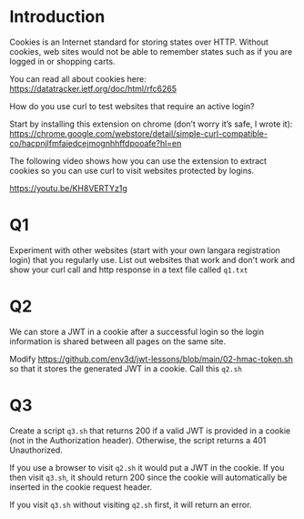 # Introduction

Cookies is an Internet standard for storing states over HTTP.  Without cookies,
web sites would not be able to remember states such as if you are logged in or
shopping carts.

You can read all about cookies here: https://datatracker.ietf.org/doc/html/rfc6265

How do you use curl to test websites that require an active login?  

Start by installing this extension on chrome (don’t worry it’s safe, I wrote it):
https://chrome.google.com/webstore/detail/simple-curl-compatible-co/hacpnjlfmfaiedcejmognhhffdpooafe?hl=en 

The following video shows how you can use the extension to extract cookies so you can
use curl to visit websites protected by logins.

https://youtu.be/KH8VERTYz1g 

# Q1

Experiment with other websites (start with your own langara registration login) that
you regularly use.  List out websites that work and don't work and show your curl call
and http response in a text file called `q1.txt`

# Q2

We can store a JWT in a cookie after a successful login so the login information
is shared between all pages on the same site.

Modify https://github.com/env3d/jwt-lessons/blob/main/02-hmac-token.sh so that
it stores the generated JWT in a cookie.  Call this `q2.sh`

# Q3

Create a script `q3.sh` that returns 200 if a valid JWT is provided in a cookie (not
in the Authorization header).  Otherwise, the script returns a 401 Unauthorized.

If you use a browser to visit `q2.sh` it would put a JWT in the cookie.  If you then
visit `q3.sh`, it should return 200 since the cookie will automatically be inserted
in the cookie request header.

If you visit `q3.sh` without visiting `q2.sh` first, it will return an error.
